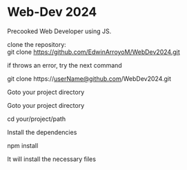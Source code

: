 # Web-Dev 2024
Precooked Web Developer  using JS.

clone the repository:<br>
git clone   https://github.com/EdwinArroyoM/WebDev2024.git
<br>

if throws an error, try the next command<br>

git clone https://userName@github.com/WebDev2024.git
<br>

Goto your project directory
<br>

Goto your project directory<br>

cd your/project/path

Install the dependencies<br>

npm install

It will install the necessary files<br>
